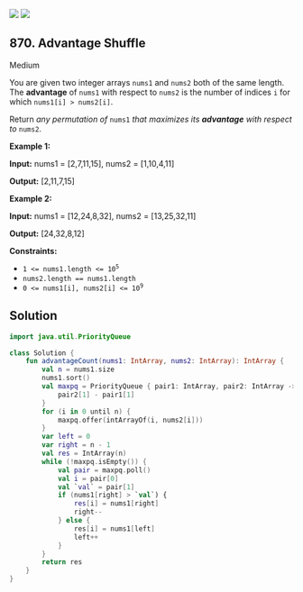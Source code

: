 [![](https://img.shields.io/github/stars/javadev/LeetCode-in-Kotlin?label=Stars&style=flat-square)](https://github.com/javadev/LeetCode-in-Kotlin)
[![](https://img.shields.io/github/forks/javadev/LeetCode-in-Kotlin?label=Fork%20me%20on%20GitHub%20&style=flat-square)](https://github.com/javadev/LeetCode-in-Kotlin/fork)

## 870\. Advantage Shuffle

Medium

You are given two integer arrays `nums1` and `nums2` both of the same length. The **advantage** of `nums1` with respect to `nums2` is the number of indices `i` for which `nums1[i] > nums2[i]`.

Return _any permutation of_ `nums1` _that maximizes its **advantage** with respect to_ `nums2`.

**Example 1:**

**Input:** nums1 = [2,7,11,15], nums2 = [1,10,4,11]

**Output:** [2,11,7,15]

**Example 2:**

**Input:** nums1 = [12,24,8,32], nums2 = [13,25,32,11]

**Output:** [24,32,8,12]

**Constraints:**

*   <code>1 <= nums1.length <= 10<sup>5</sup></code>
*   `nums2.length == nums1.length`
*   <code>0 <= nums1[i], nums2[i] <= 10<sup>9</sup></code>

## Solution

```kotlin
import java.util.PriorityQueue

class Solution {
    fun advantageCount(nums1: IntArray, nums2: IntArray): IntArray {
        val n = nums1.size
        nums1.sort()
        val maxpq = PriorityQueue { pair1: IntArray, pair2: IntArray ->
            pair2[1] - pair1[1]
        }
        for (i in 0 until n) {
            maxpq.offer(intArrayOf(i, nums2[i]))
        }
        var left = 0
        var right = n - 1
        val res = IntArray(n)
        while (!maxpq.isEmpty()) {
            val pair = maxpq.poll()
            val i = pair[0]
            val `val` = pair[1]
            if (nums1[right] > `val`) {
                res[i] = nums1[right]
                right--
            } else {
                res[i] = nums1[left]
                left++
            }
        }
        return res
    }
}
```